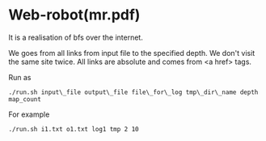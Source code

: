 # Web-robot(mr.pdf)

It is a realisation of bfs over the internet.

We goes from all links from input file to the specified depth. We don't visit the same site twice. All links are absolute and comes from \<a href\> tags.

Run as
```
./run.sh input\_file output\_file file\_for\_log tmp\_dir\_name depth map_count
```

For example
```
./run.sh i1.txt o1.txt log1 tmp 2 10
```
